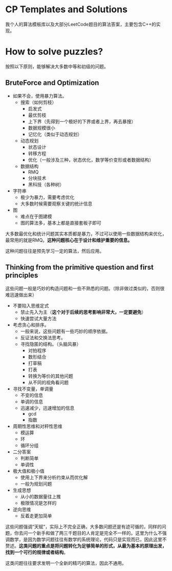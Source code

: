 # CP Templates and Solutions

我个人的算法模板库以及大部分LeetCode题目的算法答案，主要包含C++的实现。

# How to solve puzzles?

按照以下原则，能够解决大多数中等和初级的问题。

## BruteForce and Optimization

- 如果不会，使用暴力算法。
  - 搜索（如何剪枝）
    - 启发式
    - 最优剪枝
    - 上下界（先得到一个极好的下界或者上界，再去暴搜）
    - 数据规模很小
    - 记忆化（类似于动态规划）
  - 动态规划
    - 状态设计
    - 转移方程
    - 优化（一般涉及三种，状态优化，数学等价变形或者数据结构）
  - 数据结构
    - RMQ
    - 分块技术
    - 黑科技（各种树）
- 字符串
  - 极少为暴力，需要考虑优化
  - 大多数时候需要观察关键的统计信息
- 图
  - 难点在于图建模
  - 图的算法多，基本上都是直接套板子即可

大多数最优化和统计问题其实本质都是暴力，不过可以使用一些数据结构来优化，最常用的就是RMQ。**这种问题核心在于设计和维护重要的信息。**

这种问题往往是预先学习一定的算法，然后应用。

## Thinking from the primitive question and first principles

这些问题一般是巧妙的构造问题和一些不熟悉的问题。（除非做过类似的，否则很难迅速做出来）

- 不要陷入思维定式
  - 禁止先入为主（**这个对于后续的思考影响非常大，一定要避免**）
  - 快速尝试大量方法
- 考虑贪心和排序。
  - 一般来说，这些问题有一些巧妙的顺序依据。
  - 反证法和交换法思考。
  - 寻找隐匿的结构。（头脑风暴）
    - 对拍程序
    - 数形结合
    - 打草稿
    - 打表
    - 转换为等价的其他问题
    - 从不同的视角看问题
- 寻找不变量，单调量
  - 不变的信息
  - 单调的信息
  - 迅速减少，迅速增加的信息
    - gcd
    - 指数
- 周期性思维和对秤性思维
  - 模运算
  - 环
  - 循环分组
- 二分答案
  - 判断简单
  - 单调性
- 极大值和极小值
  - 使用上下界来分析约束从而优化解
  - 一般为规划问题
- 生成思想
  - 从小的数据量往上推
  - 极限情况是怎样的
- 逆向思维
  - 反着走更加简单

这些问题强调“天赋”，实际上不完全正确，大多数问题还是有迹可循的，同样的问题，你去问一个新手和做了两三千题目的人肯定是完全不一样的。这里为什么不强调数学，是因为数学问题往往有数学的系统理论，代码只是实现而已，因此这里不赘述。**这类问题的重点是将问题转化为足够简单的形式，从最为基本的原理出发，找到一个可行的规律或者结构**。

这类问题往往要求发明一个全新的精巧的算法，因此不通用。